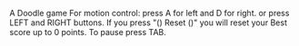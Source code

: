 A Doodle game
For motion control: press A for left and D for right.
                or  press LEFT and RIGHT buttons.
If you press "() Reset ()" you will reset your Best score up to 0 points.
To pause press TAB.
